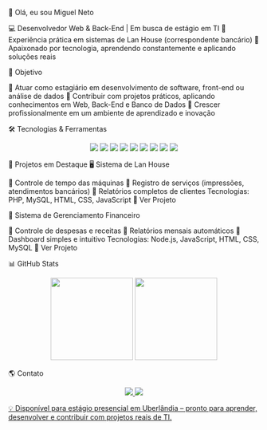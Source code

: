 👋 Olá, eu sou Miguel Neto

💻 Desenvolvedor Web & Back-End | Em busca de estágio em TI
🏦 Experiência prática em sistemas de Lan House (correspondente bancário)
🚀 Apaixonado por tecnologia, aprendendo constantemente e aplicando soluções reais

🎯 Objetivo

🔹 Atuar como estagiário em desenvolvimento de software, front-end ou análise de dados
🔹 Contribuir com projetos práticos, aplicando conhecimentos em Web, Back-End e Banco de Dados
🔹 Crescer profissionalmente em um ambiente de aprendizado e inovação

🛠️ Tecnologias & Ferramentas
<p align="center"> <img src="https://img.shields.io/badge/HTML5-E34F26?style=for-the-badge&logo=html5&logoColor=white" /> <img src="https://img.shields.io/badge/CSS3-1572B6?style=for-the-badge&logo=css3&logoColor=white" /> <img src="https://img.shields.io/badge/JavaScript-F7DF1E?style=for-the-badge&logo=javascript&logoColor=black" /> <img src="https://img.shields.io/badge/Node.js-339933?style=for-the-badge&logo=nodedotjs&logoColor=white" /> <img src="https://img.shields.io/badge/PHP-777BB4?style=for-the-badge&logo=php&logoColor=white" /> <img src="https://img.shields.io/badge/MySQL-4479A1?style=for-the-badge&logo=mysql&logoColor=white" /> <img src="https://img.shields.io/badge/Python-3776AB?style=for-the-badge&logo=python&logoColor=white" /> <img src="https://img.shields.io/badge/Java-007396?style=for-the-badge&logo=java&logoColor=white" /> <img src="https://img.shields.io/badge/C++-00599C?style=for-the-badge&logo=c%2B%2B&logoColor=white" /> </p>
📌 Projetos em Destaque
🖥️ Sistema de Lan House

🔹 Controle de tempo das máquinas
🔹 Registro de serviços (impressões, atendimentos bancários)
🔹 Relatórios completos de clientes
Tecnologias: PHP, MySQL, HTML, CSS, JavaScript
🔗 Ver Projeto

🚀 Sistema de Gerenciamento Financeiro

🔹 Controle de despesas e receitas
🔹 Relatórios mensais automáticos
🔹 Dashboard simples e intuitivo
Tecnologias: Node.js, JavaScript, HTML, CSS, MySQL
🔗 Ver Projeto

📊 GitHub Stats
<p align="center"> <img src="https://github-readme-stats.vercel.app/api?username=MigueljNeto&show_icons=true&theme=radical" height="165"/> <img src="https://img.shields.io/github/languages/top/MigueljNeto?color=red&label=Top%20Language" height="165"/> </p>
🌎 Contato
<p align="center"> <a href="https://www.linkedin.com/in/migueljneto"> <img src="https://img.shields.io/badge/LinkedIn-0077B5?style=for-the-badge&logo=linkedin&logoColor=white"/> </a> 
<a href="mailto:migueljpcneto@gmail.com"> <img src="https://img.shields.io/badge/E-mail-D14836?style=for-the-badge&logo=gmail&logoColor=white"/> 


💡 Disponível para estágio presencial em Uberlândia – pronto para aprender, desenvolver e contribuir com projetos reais de TI.
